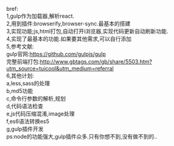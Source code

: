 bref:<br/>
1,gulp作为加载器,解析react.<br/>
2,用到插件:browserify,browser-sync.最基本的搭建<br/>
3,实现功能;js,html打包,自动打开i浏览器,实现代码更新自动刷新功能.<br/>
4,实现了最基本的功能.如果要其他需求,可以自行添加<br/>
5,参考文献:<br/>
gulp官网:https://github.com/gulpjs/gulp<br/>
完整前端打包:http://www.gbtags.com/gb/share/5503.htm?utm_source=tuicool&utm_medium=referral<br/>
6,其他计划:<br/>
a,less,sass的处理<br/>
b,md5功能<br/>
c,命令行参数的解析,规划<br/>
d,代码语法检查<br/>
e,js代码压缩混淆,image处理<br/>
f,es6语法转换es5<br/>
g,gulp插件开发<br/>
ps:node的功能强大,gulp插件众多.只有你想不到,没有做不到的..<br/>



